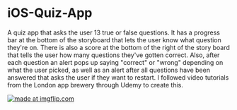# iOS-Quiz-App

A quiz app that asks the user 13 true or false questions. It has a progress bar at the bottom of the storyboard that lets the 
user know what question they're on. There is also a score at the bottom of the right of the story board that tells the user 
how many questions they've gotten correct. Also, after each question an alert pops up saying "correct" or "wrong" depending on 
what the user picked, as well as an alert after all questions have been answered that asks the user if they want to restart. I 
followed video tutorials from the London app brewery through Udemy to create this.

<a href="https://imgflip.com/gif/2lfpqu"><img src="https://i.imgflip.com/2lfpqu.gif" title="made at imgflip.com"/></a>
